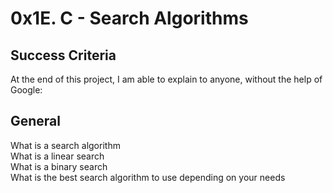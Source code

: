 # 0x1E. C - Search Algorithms

## Success Criteria 
At the end of this project, I am able to explain to anyone, without the help of Google:

## General
What is a search algorithm  
What is a linear search  
What is a binary search  
What is the best search algorithm to use depending on your needs  
